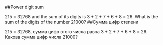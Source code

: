 ##Power digit sum

215 = 32768 and the sum of its digits is 3 + 2 + 7 + 6 + 8 = 26.
What is the sum of the digits of the number 21000?
##Сумма цифр степени

215 = 32768, сумма цифр этого числа равна 3 + 2 + 7 + 6 + 8 = 26.
Какова сумма цифр числа 21000?
